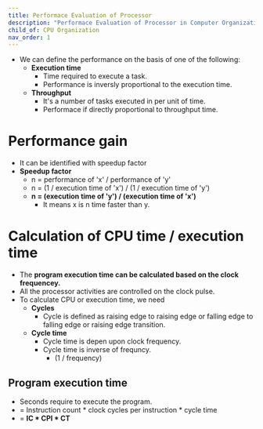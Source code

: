 ```yaml
---
title: Performace Evaluation of Processor
description: "Performace Evaluation of Processor in Computer Organization and Architecture."
child_of: CPU Organization
nav_order: 1
---
```


- We can define the performance on the basis of one of the following:
	- **Execution time**
		- Time required to execute a task.
		- Performance is inversly proportional to the execution time.
	- **Throughput**
		- It's a number of tasks executed in per unit of time.
		- Performace if directly proportional to throughput time.
		

# Performance gain

- It can be identified with speedup factor
- **Speedup factor** 
	- n = performance of 'x' / performance of 'y'
	- n = (1 / execution time of 'x') / (1 / execution time of 'y')
	- **n = (execution time of 'y') / (execution time of 'x')**
		- It means x is n time faster than y.

# Calculation of CPU time / execution time

- The **program execution time can be calculated based on the clock frequencey.**
- All the processor activities are controlled on the clock pulse.
- To calculate CPU or execution time, we need
	- **Cycles**
		- Cycle is defined as raising edge to raising edge or falling edge to falling edge or raising edge transition.
	- **Cycle time**
		- Cycle time is depen upon clock frequency.
		- Cycle time is inverse of frequncy.
			- (1 / frequency)


## Program execution time
 
- Seconds require to execute the program.
- = Instruction count * clock cycles per instruction * cycle time
- = **IC * CPI * CT**